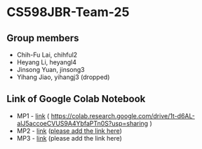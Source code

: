 # CS598JBR-Team-25

## Group members
- Chih-Fu Lai, chihful2
- Heyang Li, heyangl4
- Jinsong Yuan, jinsong3 
- Yihang Jiao, yihangj3 (dropped)

## Link of Google Colab Notebook
- MP1 - [link](URL) ( https://colab.research.google.com/drive/1t-d6AL-alJ5accoeCVUS9A4YbfaPTn0S?usp=sharing )
- MP2 - [link](URL) ([please add the link here](https://colab.research.google.com/drive/17gDr_kVEHLKcDmahvJYRSJ-oD-wYMScc?usp=sharing))
- MP3 - [link](URL) (please add the link here)
